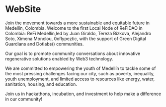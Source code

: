 # WebSite
Join the movement towards a more sustainable and equitable future in Medellín, Colombia.
Welcome to the first Local Node of ReFiDAO in Colombia: ReFi Medellín,led by Juan Giraldo, Tereza Bizkova, Alejandro Soto, Ximena Monclou, 0xflypeztic, with the support of Green Digital Guardians and Dotlabs() communities.

Our goal is to promote community conversations about innovative regenerative solutions enabled by Web3 technology.

We are committed to empowering the youth of Medellín to tackle some of the most pressing challenges facing our city, such as poverty, inequality, youth unemployment, and limited access to resources like energy, water, sanitation, housing, and education.

Join us in hackathons, incubation, and investment to help make a difference in our community!
